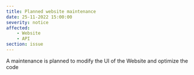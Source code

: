 ```yaml
---
title: Planned website maintenance
date: 25-11-2022 15:00:00
severity: notice
affected:
    - Website
    - API
section: issue
---
```


A maintenance is planned to modify the UI of the Website and optimize the code